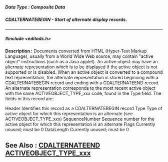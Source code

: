 ##### Data Type : Composite Data
##### CDALTERNATEBEGIN - Start of alternate display records.
---
##### #include <editods.h>
**Description :**
Documents converted from HTML (Hyper-Text Markup Language), usually from a 
World Wide Web source, may contain "active object" instructions (such as a Java 
applet).  An active object may have an alternate representation which is to be 
displayed if the active object is not supported or is disabled.  When an active 
object is converted to a compound text representation, the alternate 
representation is stored beginning with a CDALTERNATEBEGIN record and ending 
with a CDALTERNATEEND record.  An alternate representation corresponds to the 
most recent active object with the same ACTIVEOBJECT_TYPE_xxx code, found in 
the Type field.  The fields in this record are:

Header Identifies this record as a CDALTERNATEBEGIN record
Type Type of active object for which this representation is an alternate (see 
ACTIVEOBJECT_TYPE_xxx)
SequenceNumber Sequence number for the active object for which this 
representation is an alternate
Flags Currently unused;  must be 0
DataLength Currently unused;  must be 0

**See Also :**
[CDALTERNATEEND](D:/md_files/CDALTERNATEEND.md)
[ACTIVEOBJECT_TYPE_xxx](D:/md_files/ACTIVEOBJECT_TYPE_xxx.md)
---
